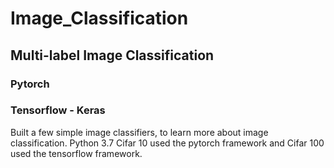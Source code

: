 # Image_Classification
## Multi-label Image Classification
### Pytorch 
### Tensorflow - Keras
Built a few simple image classifiers, to learn more about image classification. 
	Python 3.7
		Cifar 10 used the pytorch framework and Cifar 100 used the tensorflow framework. 
